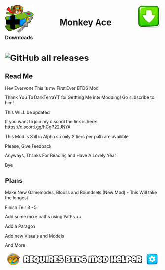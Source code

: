 <a href="https://github.com/OrionLima/Monkey-Ace-But-Better/releases/latest/download/MonkeyAceButBetter.dll">
    <img align="left" alt="Icon" height="90" src="Icon.png">
    <img align="right" alt="Download" height="75" src="https://raw.githubusercontent.com/gurrenm3/BTD-Mod-Helper/master/BloonsTD6%20Mod%20Helper/Resources/DownloadBtn.png">
</a>

<h1 align="center">Monkey Ace</h1>

### Downloads

<h1 aling="left"><img alt="GitHub all releases" height="25" src="https://img.shields.io/github/downloads/OrionLima/BetterMonkeyAce/total?label=Total%20Dowloads"></h1>

## Read Me

Hey Everyone This is my First Ever BTD6 Mod

Thank You To DarkTerraYT for Gettting Me into Modding! Go subscribe to him!

This WILL be updated

If you want to join my discord the link is here: https://discord.gg/hCgP22JNYA

This Mod is Still in Alpha so only 2 tiers per path are availible

Please, Give Feedback

Anyways, Thanks For Reading and Have A Lovely Year

Bye

## Plans

Make New Gamemodes, Bloons and Roundsets (New Mod) - This Will take the longest

Finish Teir 3 - 5

Add some more paths using Paths ++

Add a Paragon

Add new Visuals and Models

And More


[![Requires BTD6 Mod Helper](https://raw.githubusercontent.com/gurrenm3/BTD-Mod-Helper/master/banner.png)](https://github.com/gurrenm3/BTD-Mod-Helper#readme)
